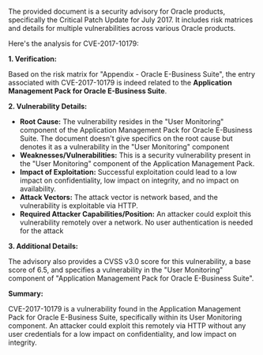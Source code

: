 The provided document is a security advisory for Oracle products, specifically the Critical Patch Update for July 2017. It includes risk matrices and details for multiple vulnerabilities across various Oracle products.

Here's the analysis for CVE-2017-10179:

**1. Verification:**

Based on the risk matrix for "Appendix - Oracle E-Business Suite", the entry associated with CVE-2017-10179 is indeed related to the **Application Management Pack for Oracle E-Business Suite**.

**2. Vulnerability Details:**

*   **Root Cause:** The vulnerability resides in the "User Monitoring" component of the Application Management Pack for Oracle E-Business Suite. The document doesn't give specifics on the root cause but denotes it as a vulnerability in the "User Monitoring" component
*   **Weaknesses/Vulnerabilities:** This is a security vulnerability present in the "User Monitoring" component of the Application Management Pack.
*   **Impact of Exploitation:** Successful exploitation could lead to a low impact on confidentiality, low impact on integrity, and no impact on availability.
*   **Attack Vectors:** The attack vector is network based, and the vulnerability is exploitable via HTTP.
*   **Required Attacker Capabilities/Position:** An attacker could exploit this vulnerability remotely over a network. No user authentication is needed for the attack

**3. Additional Details:**

The advisory also provides a CVSS v3.0 score for this vulnerability, a base score of 6.5, and specifies a vulnerability in the  "User Monitoring" component of "Application Management Pack for Oracle E-Business Suite".

**Summary:**

CVE-2017-10179 is a vulnerability found in the Application Management Pack for Oracle E-Business Suite, specifically within its User Monitoring component. An attacker could exploit this remotely via HTTP without any user credentials for a low impact on confidentiality, and low impact on integrity.